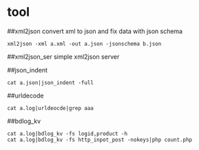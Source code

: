 tool
====


##xml2json
convert xml to json and fix data with json schema  
```
xml2json -xml a.xml -out a.json -jsonschema b.json
```

##xml2json_ser
simple xml2json server

##json_indent
```
cat a.json|json_indent -full
```

##urldecode
```
cat a.log|urldeocde|grep aaa
```

##bdlog_kv
```
cat a.log|bdlog_kv -fs logid,product -h
cat a.log|bdlog_kv -fs http_inpot_post -nokeys|php count.php
```
